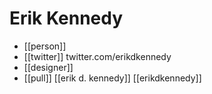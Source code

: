 # Erik Kennedy

- [[person]]
- [[twitter]] twitter.com/erikdkennedy
- [[designer]]
- [[pull]] [[erik d. kennedy]] [[erikdkennedy]]


